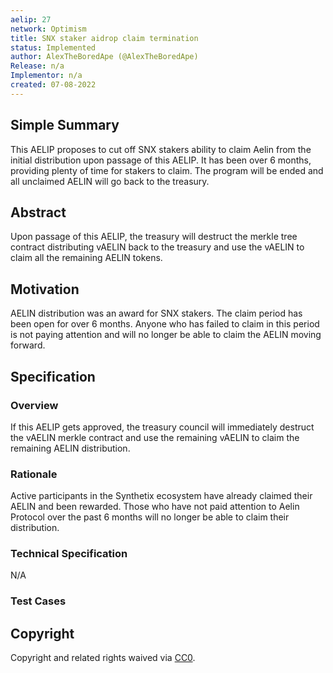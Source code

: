 ```yaml
---
aelip: 27
network: Optimism
title: SNX staker aidrop claim termination
status: Implemented
author: AlexTheBoredApe (@AlexTheBoredApe)
Release: n/a
Implementor: n/a
created: 07-08-2022
---
```


## Simple Summary

<!--"If you can't explain it simply, you don't understand it well enough." Simply describe the outcome the proposed changes intends to achieve. This should be non-technical and accessible to a casual community member.-->

This AELIP proposes to cut off SNX stakers ability to claim Aelin from the initial distribution upon passage of this AELIP. It has been over 6 months, providing plenty of time for stakers to claim. The program will be ended and all unclaimed AELIN will go back to the treasury.

## Abstract

<!--A short (~200 word) description of the proposed change, the abstract should clearly describe the proposed change. This is what *will* be done if the AELIP is implemented, not *why* it should be done or *how* it will be done. If the AELIP proposes deploying a new contract, write, "we propose to deploy a new contract that will do x".-->

Upon passage of this AELIP, the treasury will destruct the merkle tree contract distributing vAELIN back to the treasury and use the vAELIN to claim all the remaining AELIN tokens.

## Motivation

<!--This is the problem statement. This is the *why* of the AELIP. It should clearly explain *why* the current state of the protocol is inadequate.  It is critical that you explain *why* the change is needed, if the AELIP proposes changing how something is calculated, you must address *why* the current calculation is inaccurate or wrong. This is not the place to describe how the AELIP will address the issue!-->

AELIN distribution was an award for SNX stakers. The claim period has been open for over 6 months. Anyone who has failed to claim in this period is not paying attention and will no longer be able to claim the AELIN moving forward.

## Specification

### Overview

<!--This is a high-level overview of *how* the AELIP will solve the problem. The overview should clearly describe how the new feature will be implemented.-->

If this AELIP gets approved, the treasury council will immediately destruct the vAELIN merkle contract and use the remaining vAELIN to claim the remaining AELIN distribution.

### Rationale

<!--This is where you explain the reasoning behind how you propose to solve the problem. Why did you propose to implement the change in this way, what were the considerations and trade-offs. The rationale fleshes out what motivated the design and why particular design decisions were made. It should describe alternate designs that were considered and related work. The rationale may also provide evidence of consensus within the community, and should discuss important objections or concerns raised during discussion.-->

Active participants in the Synthetix ecosystem have already claimed their AELIN and been rewarded. Those who have not paid attention to Aelin Protocol over the past 6 months will no longer be able to claim their distribution.

### Technical Specification

<!--The technical specification should outline the public API of the changes proposed. That is, changes to any of the interfaces Aelin currently exposes or the creations of new ones.-->

N/A

### Test Cases

<!--Test cases for an implementation are mandatory for AELIPs but can be included with the implementation..-->

## Copyright

Copyright and related rights waived via [CC0](https://creativecommons.org/publicdomain/zero/1.0/).
